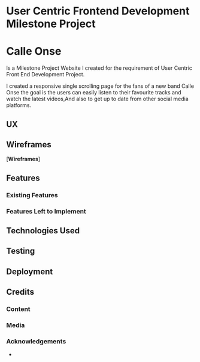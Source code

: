 # User Centric Frontend Development Milestone Project
# Calle Onse

<p>Is a Milestone Project Website I created for the requirement of User Centric Front End Development Project.<p>
<p>I created a responsive single scrolling page for the fans of a new band Calle Onse the goal is the users can easily listen to their favourite tracks and watch the latest videos,And also to get up to date from other social media platforms.

## UX


## Wireframes


[**Wireframes**]

## Features

### Existing Features
### Features Left to Implement

## Technologies Used


## Testing

## Deployment

## Credits

### Content

### Media

### Acknowledgements
- 

